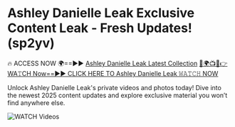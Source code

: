 # Ashley Danielle Leak Exclusive Content Leak - Fresh Updates! (sp2yv)

🔥 ACCESS NOW 🌍==►► <a href="https://tinyurl.com/3fjeunct" rel="nofollow">Ashley Danielle Leak Latest Collection</a></h3>
[🔴🌍📺📱👉WA𝚃CH Now==►► CLICK HERE TO Ashley Danielle Leak 𝚆𝙰𝚃𝙲𝙷 NOW](https://tinyurl.com/3fjeunct)

Unlock Ashley Danielle Leak's private videos and photos today! Dive into the newest 2025 content updates and explore exclusive material you won’t find anywhere else.


<a href="https://tinyurl.com/3fjeunct" rel="nofollow" data-target="animated-image.originalLink"><img src="https://camo.githubusercontent.com/8a4f000d20f83aca3bf7ec5f350d767afa0574a8a352519fd8cfa583a6f93a33/68747470733a2f2f692e696d6775722e636f6d2f644a486b345a712e676966" alt="WATCH Videos" data-canonical-src="https://i.imgur.com/dJHk4Zq.gif" style="max-width: 100%; display: inline-block;" data-target="animated-image.originalImage"></a>
